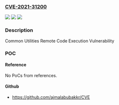 ### [CVE-2021-31200](https://cve.mitre.org/cgi-bin/cvename.cgi?name=CVE-2021-31200)
![](https://img.shields.io/static/v1?label=Product&message=common_utils.py&color=blue)
![](https://img.shields.io/static/v1?label=Version&message=1.0%3C%203.0%20&color=brighgreen)
![](https://img.shields.io/static/v1?label=Vulnerability&message=Remote%20Code%20Execution&color=brighgreen)

### Description

Common Utilities Remote Code Execution Vulnerability

### POC

#### Reference
No PoCs from references.

#### Github
- https://github.com/ajmalabubakkr/CVE

